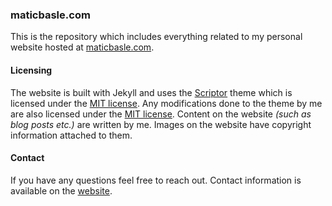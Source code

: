 ### maticbasle.com

This is the repository which includes everything related to my personal website hosted at [maticbasle.com](www.maticbasle.com).



#### Licensing

The website is built with Jekyll and uses the [Scriptor](https://github.com/JustGoodThemes/Scriptor-Jekyll-Theme) theme which is licensed under the [MIT license](https://github.com/JustGoodThemes/Scriptor-Jekyll-Theme/blob/master/LICENSE.md).
Any modifications done to the theme by me are also licensed under the [MIT license](https://github.com/maticbasle/maticbasle.github.io/blob/master/LICENSE.md).
Content on the website *(such as blog posts etc.)* are written by me. Images on the website have copyright information attached to them.



#### Contact
If you have any questions feel free to reach out. Contact information is available on the [website](www.maticbasle.com).
